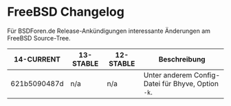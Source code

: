 # FreeBSD Changelog

Für BSDForen.de Release-Ankündigungen interessante Änderungen am FreeBSD Source-Tree.

| 14-CURRENT   | 13-STABLE    | 12-STABLE    | Beschreibung                                                            |
| ------------ | ------------ | ------------ | ----------------------------------------------------------------------- |
| 621b5090487d | n/a          | n/a          | Unter anderem Config-Datei für Bhyve, Option `-k`.                      |

<!-- vim: set tw=120: -->
